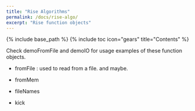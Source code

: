 ```yaml
---
title: "Rise Algorithms"
permalink: /docs/rise-algo/
excerpt: "Rise function objects"
---
```

{% include base_path %}
{% include toc icon="gears" title="Contents" %}

Check demoFromFile and demoIO for usage examples of these function objects.

- fromFile : used to read from a file. and maybe. 

- fromMem

- fileNames

- kick
